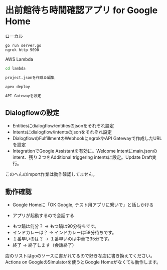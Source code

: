 # 出前館待ち時間確認アプリ for Google Home

ローカル

```
go run server.go
ngrok http 9090

```

AWS Lambda

```sh
cd lambda

project.jsonを作成＆編集

apex deploy

API Gatewayを設定

```

## Dialogflowの設定

* Entitiesにdialogflow/entitiesのjsonをそれぞれ設定
* Intentsにdialogflow/intentsのjsonをそれぞれ設定
* DialogflowのFulfillmentのWebhookにngrokやAPI Gatewayで作成したURLを設定
* IntegrationでGoogle Assistantを有効に。Welcome Intentにmain.jsonのintent、残り２つをAdditional triggering intentsに設定。Update Draft実行。

このへんのimport作業は動作確認してません。

## 動作確認

* Google Homeに「OK Google, テスト用アプリに繋いで」と話しかける

* アプリが起動するので会話する

- もつ鍋は何分？ -> もつ鍋は90分待ちです。
- インドカレーは？ -> インドカレーは58分待ちです。
- １番早いのは？ -> １番早いのは中華で35分です。
- 終了 -> 終了します（会話終了）


店のリストはgoのソースに書かれてるので好きな店に書き換えてください。
Actions on GoogleのSimulatorを使うとGoogle Homeがなくても動作します。
